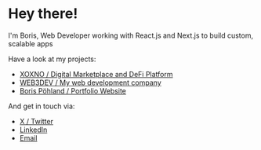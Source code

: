 # Hey there!

I'm Boris, Web Developer working with React.js and Next.js to build custom, scalable apps

Have a look at my projects:
- [XOXNO / Digital Marketplace and DeFi Platform](https://xoxno.com)
- [WEB3DEV / My web development company](https://xweb3.dev)
- [Boris Pöhland / Portfolio Website](https://boris.app)

And get in touch via:
- [X / Twitter](https://x.com/borispoehland)
- [LinkedIn](www.linkedin.com/in/borispoehland)
- [Email](mailto:me@boris.app)
